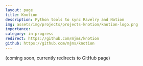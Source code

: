 ```yaml
---
layout: page
title: Knotion
description: Python tools to sync Ravelry and Notion
img: assets/img/projects/projects-knotion/knotion-logo.png
importance:
category: in progress
redirect: https://github.com/mjms/knotion
github: https://github.com/mjms/knotion
---
```


(coming soon, currently redirects to GitHub page)
